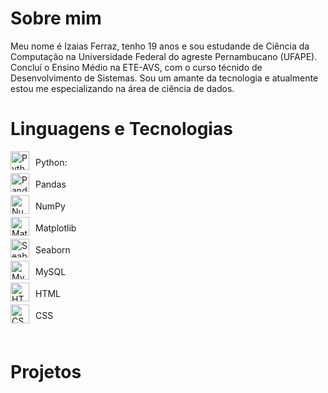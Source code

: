 # Sobre mim
Meu nome é Izaias Ferraz, tenho 19 anos e sou estudande de Ciência da Computação na Universidade Federal do agreste Pernambucano (UFAPE). Concluí o Ensino Médio na ETE-AVS, com o curso técnido de Desenvolvimento de Sistemas. Sou um amante da tecnologia e atualmente estou me especializando na área de ciência de dados.


# Linguagens e Tecnologias
<div style="display: flex; align-items: center;">
    <img 
        alt="Python"
        title="Python"
        width="30px"
        style="padding-right: 10px; padding-bottom: 5px"
        src="https://cdn.jsdelivr.net/gh/devicons/devicon@latest/icons/python/python-original.svg"
    />
    <p style="margin: 0;">Python: </p>
</div>

<div style="display: flex; align-items: center;">
    <img 
        alt="Pandas"
        title="Pandas"
        width="30px"
        style="padding-right: 10px; padding-bottom: 5px"
        src="https://cdn.jsdelivr.net/gh/devicons/devicon@latest/icons/pandas/pandas-original.svg"
    />
    <p style="margin: 0;">Pandas</p>
</div>

<div style="display: flex; align-items: center;">
    <img 
        alt="NumPy"
        title="NumPy"
        width="30px"
        style="padding-right: 10px; padding-bottom: 5px"
        src="https://cdn.jsdelivr.net/gh/devicons/devicon@latest/icons/numpy/numpy-original.svg" 
    />        
    <p style="margin: 0;">NumPy</p>
</div>

<div style="display: flex; align-items: center;">
    <img 
        alt="Matplotlib"
        title="Matplotlib"
        width="30px"
        style="padding-right: 10px; padding-bottom: 5px"
        src="https://cdn.jsdelivr.net/gh/devicons/devicon@latest/icons/matplotlib/matplotlib-original.svg"
    />
    <p style="margin: 0;">Matplotlib</p>
</div>

<div style="display: flex; align-items: center;">
    <img 
        alt="Seaborn"
        title="Seaborn"
        width="30px"
        style="padding-right: 10px; padding-bottom: 5px"
        src = "https://seaborn.pydata.org/_images/logo-mark-lightbg.svg"
    />
    <p style="margin: 0;">Seaborn</p>
</div>

<div style="display: flex; align-items: center;">
    <img 
        alt="MySQL"
        title="MySQL"
        width="30px"
        style="padding-right: 10px; padding-bottom: 5px"
        src = "https://cdn.jsdelivr.net/gh/devicons/devicon@latest/icons/mysql/mysql-original.svg"
    />
    <p style="margin: 0;">MySQL</p>
</div>

<div style="display: flex; align-items: center;">
    <img 
        alt="HTML"
        title="HTML"
        width="30px"
        style="padding-right: 10px; padding-bottom: 5px"
        src = "https://cdn.jsdelivr.net/gh/devicons/devicon@latest/icons/html5/html5-original.svg"
    />
    <p style="margin: 0;">HTML</p>
</div>

<div style="display: flex; align-items: center;">
    <img 
        alt="CSS"
        title="CSS"
        width="30px"
        style="padding-right: 10px; padding-bottom: 5px"
        src = "https://cdn.jsdelivr.net/gh/devicons/devicon@latest/icons/css3/css3-original.svg"
    />
    <p style="margin: 0;">CSS</p>
</div>
<br>

# Projetos
